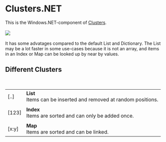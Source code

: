 ﻿<h1>Clusters.NET</h1>

<p>
This is the Windows.NET-component of
<a href="http://github.com/svenbieg/clusters">Clusters</a>.<br />
<br />
<img src="https://github.com/svenbieg/Clusters.NET/assets/12587394/8074c300-7850-4015-b0c3-87c45a1af2b7" /><br />
<br />
It has some advatages compared to the default List and Dictionary.
The List may be a lot faster in some use-cases because it is not an array,
and items in an Index or Map can be looked up by near by values.
<br />

<h2>Different Clusters</h2><br />

<table>
  <tr>
    <td>[..]</td>
    <td><b>List</b><br />Items can be inserted and removed at random positions.</td>
  </tr><tr><td></td></tr><tr>
    <td>[123]</td>
    <td><b>Index</b><br />Items are sorted and can only be added once.</td>
  </tr><tr><td></td></tr><tr>
    <td>[x:y]</td>
    <td><b>Map</b><br />Items are sorted and can be linked.</td>
  </tr>
</table><br />

<br /><br /><br /><br /><br />
